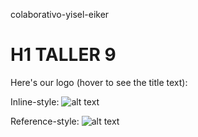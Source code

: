 colaborativo-yisel-eiker

# H1 TALLER 9






Here's our logo (hover to see the title text):

Inline-style: 
![alt text](https://github.com/yiselgu/colaborativo-yisel-eiker/blob/yiselgu/imagenes/FENIX.png "Logo Title Text 1")

Reference-style: 
![alt text][logo]

[logo]: https://github.com/yiselgu/colaborativo-yisel-eiker/blob/yiselgu/imagenes/compu1.jpg "Logo Title Text 2"

